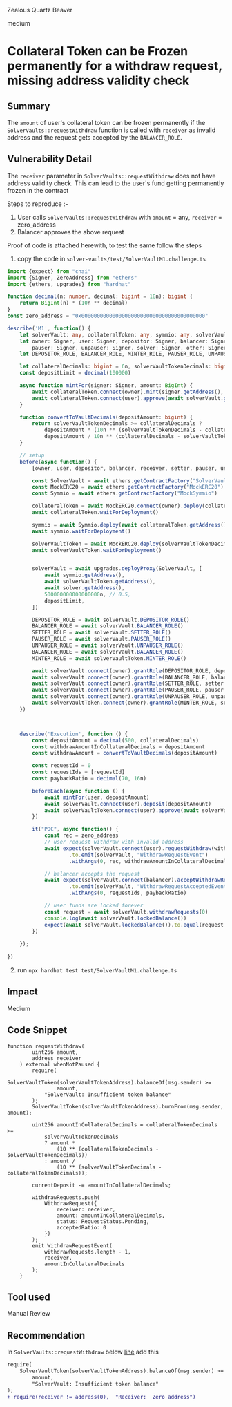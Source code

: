 Zealous Quartz Beaver

medium

# Collateral Token can be Frozen permanently for a withdraw request, missing address validity check

## Summary
The `amount` of user's collateral token can  be frozen permanently if the `SolverVaults::requestWithdraw` function is called with `receiver` as  invalid address and the request gets accepted by the `BALANCER_ROLE`.

## Vulnerability Detail
The `receiver` parameter in  `SolverVaults::requestWithdraw` does not have address validity check.
This can lead to the user's fund getting permanently frozen in the contract 

Steps to reproduce :-
1. User calls `SolverVaults::requestWithdraw` with `amount` = any, `receiver` = zero_address
2. Balancer approves the above request 

Proof of code is attached herewith, to test the same follow the steps
1. copy the code in `solver-vaults/test/SolverVaultM1.challenge.ts`

```typescript
import {expect} from "chai"
import {Signer, ZeroAddress} from "ethers"
import {ethers, upgrades} from "hardhat"

function decimal(n: number, decimal: bigint = 18n): bigint {
    return BigInt(n) * (10n ** decimal)
}
const zero_address = "0x0000000000000000000000000000000000000000"

describe('M1', function() {
    let solverVault: any, collateralToken: any, symmio: any, solverVaultToken: any
    let owner: Signer, user: Signer, depositor: Signer, balancer: Signer, receiver: Signer, setter: Signer,
        pauser: Signer, unpauser: Signer, solver: Signer, other: Signer
    let DEPOSITOR_ROLE, BALANCER_ROLE, MINTER_ROLE, PAUSER_ROLE, UNPAUSER_ROLE, SETTER_ROLE

    let collateralDecimals: bigint = 6n, solverVaultTokenDecimals: bigint = 8n
    const depositLimit = decimal(100000)

    async function mintFor(signer: Signer, amount: BigInt) {
        await collateralToken.connect(owner).mint(signer.getAddress(), amount)
        await collateralToken.connect(user).approve(await solverVault.getAddress(), amount)
    }

    function convertToVaultDecimals(depositAmount: bigint) {
        return solverVaultTokenDecimals >= collateralDecimals ?
            depositAmount * (10n ** (solverVaultTokenDecimals - collateralDecimals)) :
            depositAmount / 10n ** (collateralDecimals - solverVaultTokenDecimals)
    }

    // setup
    before(async function() {
        [owner, user, depositor, balancer, receiver, setter, pauser, unpauser, solver, other] = await ethers.getSigners()

        const SolverVault = await ethers.getContractFactory("SolverVault")
        const MockERC20 = await ethers.getContractFactory("MockERC20")
        const Symmio = await ethers.getContractFactory("MockSymmio")

        collateralToken = await MockERC20.connect(owner).deploy(collateralDecimals)
        await collateralToken.waitForDeployment()

        symmio = await Symmio.deploy(await collateralToken.getAddress())
        await symmio.waitForDeployment()

        solverVaultToken = await MockERC20.deploy(solverVaultTokenDecimals)
        await solverVaultToken.waitForDeployment()


        solverVault = await upgrades.deployProxy(SolverVault, [
            await symmio.getAddress(),
            await solverVaultToken.getAddress(),
            await solver.getAddress(),
            500000000000000000n, // 0.5,
            depositLimit,
        ])

        DEPOSITOR_ROLE = await solverVault.DEPOSITOR_ROLE()
        BALANCER_ROLE = await solverVault.BALANCER_ROLE()
        SETTER_ROLE = await solverVault.SETTER_ROLE()
        PAUSER_ROLE = await solverVault.PAUSER_ROLE()
        UNPAUSER_ROLE = await solverVault.UNPAUSER_ROLE()
        BALANCER_ROLE = await solverVault.BALANCER_ROLE()
        MINTER_ROLE = await solverVaultToken.MINTER_ROLE()

        await solverVault.connect(owner).grantRole(DEPOSITOR_ROLE, depositor.getAddress())
        await solverVault.connect(owner).grantRole(BALANCER_ROLE, balancer.getAddress())
        await solverVault.connect(owner).grantRole(SETTER_ROLE, setter.getAddress())
        await solverVault.connect(owner).grantRole(PAUSER_ROLE, pauser.getAddress())
        await solverVault.connect(owner).grantRole(UNPAUSER_ROLE, unpauser.getAddress())
        await solverVaultToken.connect(owner).grantRole(MINTER_ROLE, solverVault.getAddress())
    })



    describe('Execution', function () {
        const depositAmount = decimal(500, collateralDecimals)
        const withdrawAmountInCollateralDecimals = depositAmount
        const withdrawAmount = convertToVaultDecimals(depositAmount)

        const requestId = 0
        const requestIds = [requestId]
        const paybackRatio = decimal(70, 16n)

        beforeEach(async function () {
            await mintFor(user, depositAmount)
            await solverVault.connect(user).deposit(depositAmount)
            await solverVaultToken.connect(user).approve(await solverVault.getAddress(), withdrawAmount)
        })

        it("POC", async function() {
            const rec = zero_address 
            // user request withdraw with invalid address
            await expect(solverVault.connect(user).requestWithdraw(withdrawAmount, rec))
                    .to.emit(solverVault, "WithdrawRequestEvent")
                    .withArgs(0, rec, withdrawAmountInCollateralDecimals)

            // balancer accepts the request
            await expect(solverVault.connect(balancer).acceptWithdrawRequest(0, requestIds, paybackRatio))
                    .to.emit(solverVault, "WithdrawRequestAcceptedEvent")
                    .withArgs(0, requestIds, paybackRatio)

            // user funds are locked forever
            const request = await solverVault.withdrawRequests(0)
            console.log(await solverVault.lockedBalance())
            expect(await solverVault.lockedBalance()).to.equal(request.amount * paybackRatio / decimal(1))
        })
        
    });
    
})

```

2. run `npx hardhat test test/SolverVaultM1.challenge.ts`


## Impact
Medium

## Code Snippet

```solidity
function requestWithdraw(
        uint256 amount,
        address receiver
    ) external whenNotPaused {
        require(
            SolverVaultToken(solverVaultTokenAddress).balanceOf(msg.sender) >=
                amount,
            "SolverVault: Insufficient token balance"
        );
        SolverVaultToken(solverVaultTokenAddress).burnFrom(msg.sender, amount);

        uint256 amountInCollateralDecimals = collateralTokenDecimals >=
            solverVaultTokenDecimals
            ? amount *
                (10 ** (collateralTokenDecimals - solverVaultTokenDecimals))
            : amount /
                (10 ** (solverVaultTokenDecimals - collateralTokenDecimals));

        currentDeposit -= amountInCollateralDecimals;

        withdrawRequests.push(
            WithdrawRequest({
                receiver: receiver,
                amount: amountInCollateralDecimals,
                status: RequestStatus.Pending,
                acceptedRatio: 0
            })
        );
        emit WithdrawRequestEvent(
            withdrawRequests.length - 1,
            receiver,
            amountInCollateralDecimals
        );
    }

```

## Tool used

Manual Review

## Recommendation
In `SolverVaults::requestWithdraw` below [line](https://github.com/sherlock-audit/2023-12-symm-io/blob/main/solver-vaults/contracts/SolverVaults.sol#L205) add this 


```diff
require(
    SolverVaultToken(solverVaultTokenAddress).balanceOf(msg.sender) >=
        amount,
        "SolverVault: Insufficient token balance"
);
+ require(receiver != address(0),  "Receiver:  Zero address")

```



